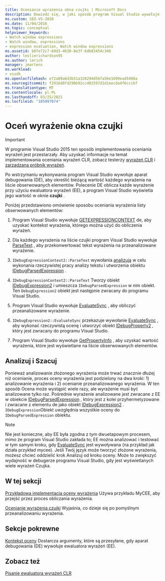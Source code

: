 ```yaml
---
title: Ocenianie wyrażenia okna czujki | Microsoft Docs
description: Dowiedz się, w jaki sposób program Visual Studio wywołuje aparat debugowania, aby określić bieżącą wartość każdego wyrażenia na liście obserwowanych elementów po wstrzymaniu wykonywania.
ms.custom: SEO-VS-2020
ms.date: 11/04/2016
ms.topic: conceptual
helpviewer_keywords:
- Watch window expressions
- Watch window, expressions
- expression evaluation, Watch window expressions
ms.assetid: b07e72c7-60d3-4b30-8e3f-6db83454c348
author: leslierichardson95
ms.author: lerich
manager: jmartens
ms.workload:
- vssdk
ms.openlocfilehash: e72a89a6d3b51a328294d5bfa56e1699ead5498a
ms.sourcegitcommit: f2916d8fd296b92cc402597d1d1eecda4f6cccbf
ms.translationtype: MT
ms.contentlocale: pl-PL
ms.lasthandoff: 03/25/2021
ms.locfileid: "105097074"
---
```

# <a name="evaluate-a-watch-window-expression"></a>Oceń wyrażenie okna czujki
> [!IMPORTANT]
> W programie Visual Studio 2015 ten sposób implementowania oceniania wyrażeń jest przestarzały. Aby uzyskać informacje na temat implementowania oceniania wyrażeń CLR, zobacz testerzy [wyrażeń CLR](https://github.com/Microsoft/ConcordExtensibilitySamples/wiki/CLR-Expression-Evaluators) i [zarządzana próbnik wyrażeń](https://github.com/Microsoft/ConcordExtensibilitySamples/wiki/Managed-Expression-Evaluator-Sample).

 Po wstrzymaniu wykonywania program Visual Studio wywołuje aparat debugowania (DE), aby określić bieżącą wartość każdego wyrażenia na liście obserwowanych elementów. Polecenie DE oblicza każde wyrażenie przy użyciu ewaluatora wyrażeń (EE), a program Visual Studio wyświetla jego wartość w oknie **czujki** .

 Poniżej przedstawiono omówienie sposobu oceniania wyrażenia listy obserwowanych elementów:

1. Program Visual Studio wywołuje [GETEXPRESSIONCONTEXT](../../extensibility/debugger/reference/idebugstackframe2-getexpressioncontext.md) de, aby uzyskać kontekst wyrażenia, którego można użyć do obliczenia wyrażeń.

2. Dla każdego wyrażenia na liście czujki program Visual Studio wywołuje [ParseText](../../extensibility/debugger/reference/idebugexpressioncontext2-parsetext.md) , aby przekonwertować tekst wyrażenia na przeanalizowane wyrażenie.

3. `IDebugExpressionContext2::ParseText` wywołania [analizują](../../extensibility/debugger/reference/idebugexpressionevaluator-parse.md) w celu wykonania rzeczywistej pracy analizy tekstu i utworzenia obiektu [IDebugParsedExpression](../../extensibility/debugger/reference/idebugparsedexpression.md) .

4. `IDebugExpressionContext2::ParseText` Tworzy obiekt [IDebugExpression2](../../extensibility/debugger/reference/idebugexpression2.md) i umieszcza `IDebugParsedExpression` w nim obiekt. Ten `DebugExpression2` obiekt jest następnie zwracany do programu Visual Studio.

5. Program Visual Studio wywołuje [EvaluateSync](../../extensibility/debugger/reference/idebugexpression2-evaluatesync.md) , aby obliczyć przeanalizowane wyrażenie.

6. `IDebugExpression2::EvaluateSync` przekazuje wywołanie [EvaluateSync](../../extensibility/debugger/reference/idebugparsedexpression-evaluatesync.md) , aby wykonać rzeczywistą ocenę i utworzyć obiekt [IDebugProperty2](../../extensibility/debugger/reference/idebugproperty2.md) , który jest zwracany do programu Visual Studio.

7. Program Visual Studio wywołuje [GetPropertyInfo](../../extensibility/debugger/reference/idebugproperty2-getpropertyinfo.md) , aby uzyskać wartość wyrażenia, które jest wyświetlane na liście obserwowanych elementów.

## <a name="parse-then-evaluate"></a>Analizuj i Szacuj
 Ponieważ analizowanie złożonego wyrażenia może trwać znacznie dłużej niż ocenianie, proces oceny wyrażenia jest podzielony na dwa kroki: 1) analizowanie wyrażenia i 2) ocenianie przeanalizowanego wyrażenia. W ten sposób Ocena może wystąpić wiele razy, ale wyrażenie musi być analizowane tylko raz. Pośrednie wyrażenie analizowane jest zwracane z EE w obiekcie [IDebugParsedExpression](../../extensibility/debugger/reference/idebugparsedexpression.md) , który jest z kolei przyhermetyzowane i zwracane z elementu de jako obiekt [IDebugExpression2](../../extensibility/debugger/reference/idebugexpression2.md) . `IDebugExpression`Obiekt uwzględnia wszystkie oceny do `IDebugParsedExpression` obiektu.

> [!NOTE]
> Nie jest konieczne, aby EE była zgodna z tym dwuetapowym procesem, mimo że program Visual Studio zakłada to; EE można analizować i testować w tym samym kroku, gdy [EvaluateSync](../../extensibility/debugger/reference/idebugparsedexpression-evaluatesync.md) jest wywoływana (na przykład jak działa przykład mycee). Jeśli Twój język może tworzyć złożone wyrażenia, możesz chcieć oddzielić krok Analizuj od kroku oceny. Może to zwiększyć wydajność w debugerze programu Visual Studio, gdy jest wyświetlanych wiele wyrażeń Czujka.

## <a name="in-this-section"></a>W tej sekcji
 [Przykładowa implementacja oceny wyrażenia](../../extensibility/debugger/sample-implementation-of-expression-evaluation.md) Używa przykładu MyCEE, aby przejść przez proces obliczania wyrażenia.

 [Ocenianie wyrażenia czujki](../../extensibility/debugger/evaluating-a-watch-expression.md) Wyjaśnia, co dzieje się po pomyślnym przeanalizowaniu wyrażenia.

## <a name="related-sections"></a>Sekcje pokrewne
 [Kontekst oceny](../../extensibility/debugger/evaluation-context.md) Dostarcza argumenty, które są przesyłane, gdy aparat debugowania (DE) wywołuje ewaluatora wyrażeń (EE).

## <a name="see-also"></a>Zobacz też
 [Pisanie ewaluatora wyrażeń CLR](../../extensibility/debugger/writing-a-common-language-runtime-expression-evaluator.md)
